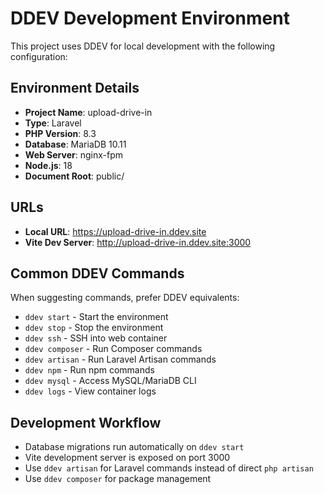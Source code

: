 # DDEV Development Environment

This project uses DDEV for local development with the following configuration:

## Environment Details
- **Project Name**: upload-drive-in
- **Type**: Laravel
- **PHP Version**: 8.3
- **Database**: MariaDB 10.11
- **Web Server**: nginx-fpm
- **Node.js**: 18
- **Document Root**: public/

## URLs
- **Local URL**: https://upload-drive-in.ddev.site
- **Vite Dev Server**: http://upload-drive-in.ddev.site:3000

## Common DDEV Commands
When suggesting commands, prefer DDEV equivalents:
- `ddev start` - Start the environment
- `ddev stop` - Stop the environment
- `ddev ssh` - SSH into web container
- `ddev composer` - Run Composer commands
- `ddev artisan` - Run Laravel Artisan commands
- `ddev npm` - Run npm commands
- `ddev mysql` - Access MySQL/MariaDB CLI
- `ddev logs` - View container logs

## Development Workflow
- Database migrations run automatically on `ddev start`
- Vite development server is exposed on port 3000
- Use `ddev artisan` for Laravel commands instead of direct `php artisan`
- Use `ddev composer` for package management